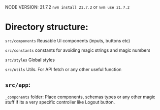 NODE VERSION: 21.7.2
`nvm install 21.7.2` or `nvm use 21.7.2`

# Directory structure:

`src/components` Reusable UI components (inputs, buttons etc)

`src/constants` constants for avoiding magic strings and magic numbers

`src/styles` Global styles

`src/utils` Utils. For API fetch or any other useful function

## `src/app`:

`_components` folder: Place components, schemas types or any other magic stuff if its a very specific controller like Logout button.
